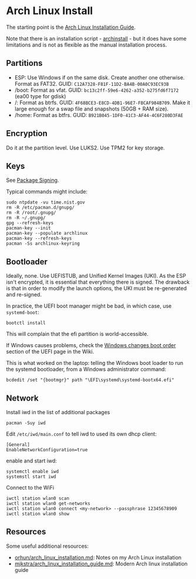 # Arch Linux Install

The starting point is the [Arch Linux Installation Guide](https://wiki.archlinux.org/title/Installation_guide).

Note that there is an installation script - [archinstall](https://wiki.archlinux.org/title/Archinstall) - but
it does have some limitations and is not as flexible as the manual installation process.

## Partitions

- ESP: Use Windows if on the same disk. Create another one otherwise. Format as FAT32. GUID: `C12A7328-F81F-11D2-BA4B-00A0C93EC93B`
- /boot: Format as vfat. GUID: `bc13c2ff-59e6-4262-a352-b275fd6f7172` (ea00 type for gdisk)
- /: Format as btrfs. GUID: `4F68BCE3-E8CD-4DB1-96E7-FBCAF984B709`. Make it large enough for a swap file and snapshots (50GB + RAM size).
- /home: Format as btfrs. GUID: `B921B045-1DF0-41C3-AF44-4C6F280D3FAE`

## Encryption

Do it at the partition level. Use LUKS2. Use TPM2 for key storage.

## Keys

See [Package Signing](https://wiki.archlinux.org/title/Pacman/Package_signing).

Typical commands might include:

    sudo ntpdate -vu time.nist.gov
    rm -R /etc/pacman.d/gnupg/
    rm -R /root/.gnupg/
    rm -R ~/.gnupg/
    gpg --refresh-keys
    pacman-key --init
    pacman-key --populate archlinux
    pacman-key --refresh-keys
    pacman -Ss archlinux-keyring


## Bootloader

Ideally, none. Use UEFISTUB, and Unified Kernel Images (UKI). As the ESP isn't encrypted, it is essential that everything there
is signed. The drawback is that in order to modify the launch options, the UKI must be re-generated and re-signed.

In practice, the UEFI boot manager might be bad, in which case, use `systemd-boot`:

    bootctl install

This will complain that the efi partition is world-accessible.

If Windows causes problems, check the [Windows changes boot order](https://wiki.archlinux.org/title/Unified_Extensible_Firmware_Interface#Windows_changes_boot_order) 
section of the UEFI page in the Wiki.

This is what worked on the laptop: telling the Windows boot loader to run the systemd bootloader, from a Windows administrator command:

    bcdedit /set "{bootmgr}" path "\EFI\systemd\systemd-bootx64.efi"

## Network

Install iwd in the list of additional packages

    pacman -Suy iwd

Edit `/etc/iwd/main.conf` to tell iwd to used its own dhcp client:

    [General]
    EnableNetworkConfiguration=true

enable and start iwd:

    systemctl enable iwd
    systemstl start iwd

Connect to the WiFi

    iwctl station wlan0 scan
    iwctl station wlan0 get-networks
    iwctl station wlan0 connect <my-network> --passphrase 12345678909
    iwctl station wlan0 show



## Resources

Some useful additional resources:

- [orhun/arch_linux_installation.md](https://gist.github.com/orhun/02102b3af3acfdaf9a5a2164bea7c3d6): Notes on my Arch Linux installation
- [mjkstra/arch_linux_installation_guide.md](https://gist.github.com/mjkstra/96ce7a5689d753e7a6bdd92cdc169bae): Modern Arch linux installation guide
